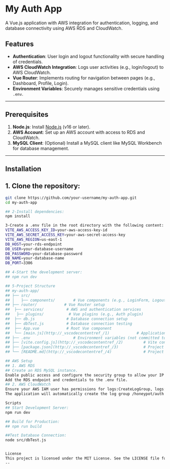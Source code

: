 # My Auth App

A Vue.js application with AWS integration for authentication, logging, and database connectivity using AWS RDS and CloudWatch.

## Features

- **Authentication**: User login and logout functionality with secure handling of credentials.
- **AWS CloudWatch Integration**: Logs user activities (e.g., login/logout) to AWS CloudWatch.
- **Vue Router**: Implements routing for navigation between pages (e.g., Dashboard, Profile, Login).
- **Environment Variables**: Securely manages sensitive credentials using `.env`.

---

## Prerequisites

1. **Node.js**: Install [Node.js](https://nodejs.org/) (v16 or later).
2. **AWS Account**: Set up an AWS account with access to RDS and CloudWatch.
3. **MySQL Client**: (Optional) Install a MySQL client like MySQL Workbench for database management.

---

## Installation

## 1. Clone the repository:
   ```bash
   git clone https://github.com/your-username/my-auth-app.git
   cd my-auth-app
   
## 2-Install dependencies:
   npm install

3-Create a .env file in the root directory with the following content:
VITE_AWS_ACCESS_KEY_ID=your-aws-access-key-id
VITE_AWS_SECRET_ACCESS_KEY=your-aws-secret-access-key
VITE_AWS_REGION=us-east-1
DB_HOST=your-rds-endpoint
DB_USER=your-database-username
DB_PASSWORD=your-database-password
DB_NAME=your-database-name
DB_PORT=3306

## 4-Start the development server:
## npm run dev

## 5-Project Structure
## my-auth-app/
## ├── src/
## │   ├── components/        # Vue components (e.g., LoginForm, LogoutButton)
## ├── router/            # Vue Router setup
##  ├── services/          # AWS and authentication services
##   ├── plugins/           # Vue plugins (e.g., Auth plugin)
##  ├── db.js              # Database connection setup
##  ├── dbTest.js          # Database connection testing
##  ├── App.vue            # Root Vue component
##  └── [main.js](http://_vscodecontentref_/1)            # Application entry point
## ├── .env                   # Environment variables (not committed to GitHub)
## ├── [vite.config.js](http://_vscodecontentref_/2)         # Vite configuration
## ├── [package.json](http://_vscodecontentref_/3)           # Project dependencies and scripts
## └── [README.md](http://_vscodecontentref_/4)              # Project documentation

 ## AWS Setup
## 1. AWS RDS
## Create an RDS MySQL instance.
Enable public access and configure the security group to allow your IP address.
Add the RDS endpoint and credentials to the .env file.
## 2. AWS CloudWatch
Ensure your AWS IAM user has permissions for logs:CreateLogGroup, logs:CreateLogStream, and logs:PutLogEvents.
The application will automatically create the log group /honeypot/auth and log stream security-events if they do not exist.

Scripts
## Start Development Server:
npm run dev

## Build for Production:
## npm run build

##Test Database Connection:
node src/dbTest.js


License
This project is licensed under the MIT License. See the LICENSE file for details.
--



